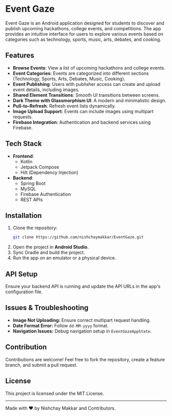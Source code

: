 # Event Gaze

Event Gaze is an Android application designed for students to discover and publish upcoming hackathons, college events, and competitions. The app provides an intuitive interface for users to explore various events based on categories such as technology, sports, music, arts, debates, and cooking.

## Features

- **Browse Events**: View a list of upcoming hackathons and college events.
- **Event Categories**: Events are categorized into different sections (Technology, Sports, Arts, Debates, Music, Cooking).
- **Event Publishing**: Users with publisher access can create and upload event details, including images.
- **Shared Element Transitions**: Smooth UI transitions between screens.
- **Dark Theme with Glassmorphism UI**: A modern and minimalistic design.
- **Pull-to-Refresh**: Refresh event lists dynamically.
- **Image Upload Support**: Events can include images using multipart requests.
- **Firebase Integration**: Authentication and backend services using Firebase.

## Tech Stack

- **Frontend**:
  - Kotlin
  - Jetpack Compose
  - Hilt (Dependency Injection)
- **Backend**:
  - Spring Boot
  - MySQL
  - Firebase Authentication
  - REST APIs

## Installation

1. Clone the repository:
   ```bash
   git clone https://github.com/nishchaymakkar/EventGaze.git
   ```
2. Open the project in **Android Studio**.
3. Sync Gradle and build the project.
4. Run the app on an emulator or a physical device.

## API Setup

Ensure your backend API is running and update the API URLs in the app's configuration file.

## Issues & Troubleshooting

- **Image Not Uploading:** Ensure correct multipart request handling.
- **Date Format Error:** Follow `dd-MM-yyyy` format.
- **Navigation Issues:** Debug navigation setup in `EventGazeAppState`.

## Contribution

Contributions are welcome! Feel free to fork the repository, create a feature branch, and submit a pull request.

## License

This project is licensed under the MIT License.

---
Made with ❤️ by Nishchay Makkar and Contributors.
